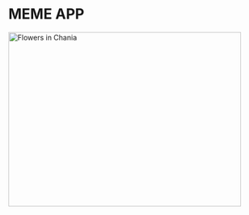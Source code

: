 <h1>MEME APP</h1>
<img src="https://lh3.googleusercontent.com/I6hRIPtfCgRwamV7ioGW1XtKem_iMjhy9sG3oRPig0tbRz_jYx8zzCKxKOKU_2X_tj6f" alt="Flowers in Chania" width="460" height="345">
